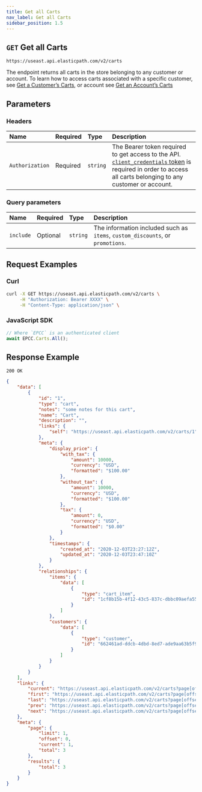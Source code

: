 ```yaml
---
title: Get all Carts
nav_label: Get all Carts
sidebar_position: 1.5
---
```


## `GET` Get all Carts

```http
https://useast.api.elasticpath.com/v2/carts
```

The endpoint returns all carts in the store belonging to any customer or account. To learn how to access carts associated with a specific customer, see [Get a Customerʼs Carts](/docs/commerce-cloud/carts/customer-cart-associations/get-customer-carts), or account see [Get an Accountʼs Carts](/docs/commerce-cloud/carts/account-cart-associations/get-account-carts)

## Parameters

### Headers

| Name            | Required | Type     | Description                                                                                                                                                                                                                         |
|:----------------|:---------|:---------|:------------------------------------------------------------------------------------------------------------------------------------------------------------------------------------------------------------------------------------|
| `Authorization` | Required | `string` | The Bearer token required to get access to the API. [`client_credentials` token](/docs/authentication/Tokens/client-credential-token) is required in order to access all carts belonging to any customer or account. |

### Query parameters

| Name      | Required | Type     | Description  |
|:----------|:---------|:---------|:-------------|
| `include` | Optional | `string` | The information included such as `items`, `custom_discounts`, or `promotions`. |

## Request Examples

### Curl

```bash
curl -X GET https://useast.api.elasticpath.com/v2/carts \
     -H "Authorization: Bearer XXXX" \
     -H "Content-Type: application/json" \
```

### JavaScript SDK

```javascript
// Where `EPCC` is an authenticated client
await EPCC.Carts.All();
```

## Response Example

`200 OK`

```json
{
    "data": [
        {
            "id": "1",
            "type": "cart",
            "notes": "some notes for this cart",
            "name": "Cart",
            "description": "",
            "links": {
                "self": "https://useast.api.elasticpath.com/v2/carts/1"
            },
            "meta": {
                "display_price": {
                    "with_tax": {
                        "amount": 10000,
                        "currency": "USD",
                        "formatted": "$100.00"
                    },
                    "without_tax": {
                        "amount": 10000,
                        "currency": "USD",
                        "formatted": "$100.00"
                    },
                    "tax": {
                        "amount": 0,
                        "currency": "USD",
                        "formatted": "$0.00"
                    }
                },
                "timestamps": {
                    "created_at": "2020-12-03T23:27:12Z",
                    "updated_at": "2020-12-03T23:47:10Z"
                }
            },
            "relationships": {
                "items": {
                    "data": [
                        {
                            "type": "cart_item",
                            "id": "1cf8b15b-4f12-43c5-837c-dbbc09aefa55"
                        }
                    ]
                },
                "customers": {
                    "data": [
                        {
                            "type": "customer",
                            "id": "662461ad-ddcb-4dbd-8ed7-ade9aa63b5f9"
                        }
                    ]
                }
            }
        }
    ],
    "links": {
        "current": "https://useast.api.elasticpath.com/v2/carts?page[offset]=0&page[limit]=1&filter=",
        "first": "https://useast.api.elasticpath.com/v2/carts?page[offset]=0&page[limit]=1&filter=",
        "last": "https://useast.api.elasticpath.com/v2/carts?page[offset]=2&page[limit]=1&filter=",
        "prev": "https://useast.api.elasticpath.com/v2/carts?page[offset]=0&page[limit]=1&filter=",
        "next": "https://useast.api.elasticpath.com/v2/carts?page[offset]=1&page[limit]=1&filter="
    },
    "meta": {
        "page": {
            "limit": 1,
            "offset": 0,
            "current": 1,
            "total": 3
        },
        "results": {
            "total": 3
        }
    }
}
```
